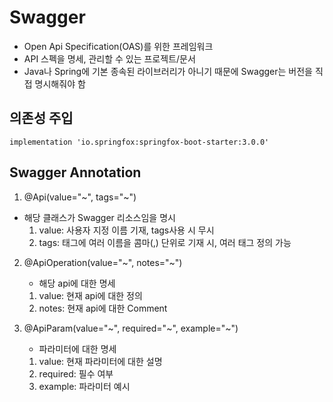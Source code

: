 # Swagger
- Open Api Specification(OAS)를 위한 프레임워크
- API 스펙을 명세, 관리할 수 있는 프로젝트/문서
- Java나 Spring에 기본 종속된 라이브러리가 아니기 때문에 Swagger는 버전을 직접 명시해줘야 함

## 의존성 주입
````
implementation 'io.springfox:springfox-boot-starter:3.0.0'
````

## Swagger Annotation
1. @Api(value="~", tags="~")
- 해당 클래스가 Swagger 리소스임을 명시
  1. value: 사용자 지정 이름 기재, tags사용 시 무시
  2. tags: 태그에 여러 이름을 콤마(,) 단위로 기재 시, 여러 태그 정의 가능

2. @ApiOperation(value="~", notes="~")
   - 해당 api에 대한 명세
   1. value: 현재 api에 대한 정의
   2. notes: 현재 api에 대한 Comment


3. @ApiParam(value="~", required="~", example="~")
   - 파라미터에 대한 명세
   1. value: 현재 파라미터에 대한 설명
   2. required: 필수 여부
   3. example: 파라미터 예시

